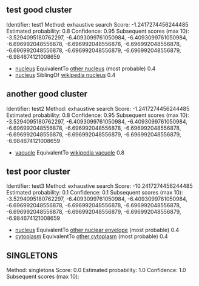 ## test good cluster
Identifier: test1
Method: exhaustive search
Score: -1.2417274456244485
Estimated probability: 0.8
Confidence: 0.95
Subsequent scores (max 10): -3.5294095180762297, -6.4093099761050984, -6.4093099761050984, -6.696992048556878, -6.696992048556878, -6.696992048556878, -6.696992048556878, -6.696992048556879, -6.696992048556879, -6.984674121008659

- [nucleus](GO:0005634) EquivalentTo [other nucleus](FAKE:1)	(most probable)	0.4
- [nucleus](GO:0005634) SiblingOf [wikipedia nucleus](Wikipedia:Cell_nucleus)	0.4

## another good cluster
Identifier: test2
Method: exhaustive search
Score: -1.2417274456244485
Estimated probability: 0.8
Confidence: 0.95
Subsequent scores (max 10): -3.5294095180762297, -6.4093099761050984, -6.4093099761050984, -6.696992048556878, -6.696992048556878, -6.696992048556878, -6.696992048556878, -6.696992048556879, -6.696992048556879, -6.984674121008659

- [vacuole](GO:0005773) EquivalentTo [wikipedia vacuole](Wikipedia:Vacuole)	0.8

## test poor cluster
Identifier: test3
Method: exhaustive search
Score: -10.2417274456244485
Estimated probability: 0.1
Confidence: 0.1
Subsequent scores (max 10): -3.5294095180762297, -6.4093099761050984, -6.4093099761050984, -6.696992048556878, -6.696992048556878, -6.696992048556878, -6.696992048556878, -6.696992048556879, -6.696992048556879, -6.984674121008659

- [nucleus](GO:0005635) EquivalentTo [other nuclear envelope](Wikipedia:Nuclear_envelope)	(most probable)	0.4
- [cytoplasm](GO:0005737) EquivalentTo [other cytoplasm](Wikipedia:Cytoplasm)	(most probable)	0.4

## SINGLETONS
Method: singletons
Score: 0.0
Estimated probability: 1.0
Confidence: 1.0
Subsequent scores (max 10): 



